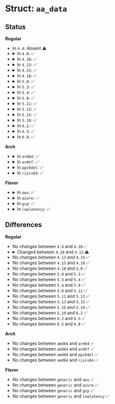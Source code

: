 # Struct: <code>aa_data</code>

## Status
<b>Regular</b>
<ul>
<li>
In <code>4.4</code>: Absent ⚠️
</li>
<li>
<details>
<summary>In <code>4.8</code>: ✅</summary>

```c
struct aa_data {
    char *key;
    size_t size;
    char *data;
    struct rhash_head head;
};
```
</details>
</li>
<li>
<details>
<summary>In <code>4.10</code>: ✅</summary>

```c
struct aa_data {
    char *key;
    size_t size;
    char *data;
    struct rhash_head head;
};
```
</details>
</li>
<li>
<details>
<summary>In <code>4.13</code>: ✅</summary>

```c
struct aa_data {
    char *key;
    u32 size;
    char *data;
    struct rhash_head head;
};
```
</details>
</li>
<li>
<details>
<summary>In <code>4.15</code>: ✅</summary>

```c
struct aa_data {
    char *key;
    u32 size;
    char *data;
    struct rhash_head head;
};
```
</details>
</li>
<li>
<details>
<summary>In <code>4.18</code>: ✅</summary>

```c
struct aa_data {
    char *key;
    u32 size;
    char *data;
    struct rhash_head head;
};
```
</details>
</li>
<li>
<details>
<summary>In <code>5.0</code>: ✅</summary>

```c
struct aa_data {
    char *key;
    u32 size;
    char *data;
    struct rhash_head head;
};
```
</details>
</li>
<li>
<details>
<summary>In <code>5.3</code>: ✅</summary>

```c
struct aa_data {
    char *key;
    u32 size;
    char *data;
    struct rhash_head head;
};
```
</details>
</li>
<li>
<details>
<summary>In <code>5.4</code>: ✅</summary>

```c
struct aa_data {
    char *key;
    u32 size;
    char *data;
    struct rhash_head head;
};
```
</details>
</li>
<li>
<details>
<summary>In <code>5.8</code>: ✅</summary>

```c
struct aa_data {
    char *key;
    u32 size;
    char *data;
    struct rhash_head head;
};
```
</details>
</li>
<li>
<details>
<summary>In <code>5.11</code>: ✅</summary>

```c
struct aa_data {
    char *key;
    u32 size;
    char *data;
    struct rhash_head head;
};
```
</details>
</li>
<li>
<details>
<summary>In <code>5.13</code>: ✅</summary>

```c
struct aa_data {
    char *key;
    u32 size;
    char *data;
    struct rhash_head head;
};
```
</details>
</li>
<li>
<details>
<summary>In <code>5.15</code>: ✅</summary>

```c
struct aa_data {
    char *key;
    u32 size;
    char *data;
    struct rhash_head head;
};
```
</details>
</li>
<li>
<details>
<summary>In <code>5.19</code>: ✅</summary>

```c
struct aa_data {
    char *key;
    u32 size;
    char *data;
    struct rhash_head head;
};
```
</details>
</li>
<li>
<details>
<summary>In <code>6.2</code>: ✅</summary>

```c
struct aa_data {
    char *key;
    u32 size;
    char *data;
    struct rhash_head head;
};
```
</details>
</li>
<li>
<details>
<summary>In <code>6.5</code>: ✅</summary>

```c
struct aa_data {
    char *key;
    u32 size;
    char *data;
    struct rhash_head head;
};
```
</details>
</li>
<li>
<details>
<summary>In <code>6.8</code>: ✅</summary>

```c
struct aa_data {
    char *key;
    u32 size;
    char *data;
    struct rhash_head head;
};
```
</details>
</li>
</ul>
<b>Arch</b>
<ul>
<li>
<details>
<summary>In <code>arm64</code>: ✅</summary>

```c
struct aa_data {
    char *key;
    u32 size;
    char *data;
    struct rhash_head head;
};
```
</details>
</li>
<li>
<details>
<summary>In <code>armhf</code>: ✅</summary>

```c
struct aa_data {
    char *key;
    u32 size;
    char *data;
    struct rhash_head head;
};
```
</details>
</li>
<li>
<details>
<summary>In <code>ppc64el</code>: ✅</summary>

```c
struct aa_data {
    char *key;
    u32 size;
    char *data;
    struct rhash_head head;
};
```
</details>
</li>
<li>
<details>
<summary>In <code>riscv64</code>: ✅</summary>

```c
struct aa_data {
    char *key;
    u32 size;
    char *data;
    struct rhash_head head;
};
```
</details>
</li>
</ul>
<b>Flavor</b>
<ul>
<li>
<details>
<summary>In <code>aws</code>: ✅</summary>

```c
struct aa_data {
    char *key;
    u32 size;
    char *data;
    struct rhash_head head;
};
```
</details>
</li>
<li>
<details>
<summary>In <code>azure</code>: ✅</summary>

```c
struct aa_data {
    char *key;
    u32 size;
    char *data;
    struct rhash_head head;
};
```
</details>
</li>
<li>
<details>
<summary>In <code>gcp</code>: ✅</summary>

```c
struct aa_data {
    char *key;
    u32 size;
    char *data;
    struct rhash_head head;
};
```
</details>
</li>
<li>
<details>
<summary>In <code>lowlatency</code>: ✅</summary>

```c
struct aa_data {
    char *key;
    u32 size;
    char *data;
    struct rhash_head head;
};
```
</details>
</li>
</ul>

## Differences
<b>Regular</b>
<ul>
<li>
No changes between <code>4.8</code> and <code>4.10</code> ✅
</li>
<li>
<details>
<summary>Changed between <code>4.10</code> and <code>4.13</code> ⚠️</summary>
<ul>
<li>
<b>Field type changed. </b>
<code>size_t size</code> ➡️ <code>u32 size</code>
</li>
</ul>
</details>
</li>
<li>
No changes between <code>4.13</code> and <code>4.15</code> ✅
</li>
<li>
No changes between <code>4.15</code> and <code>4.18</code> ✅
</li>
<li>
No changes between <code>4.18</code> and <code>5.0</code> ✅
</li>
<li>
No changes between <code>5.0</code> and <code>5.3</code> ✅
</li>
<li>
No changes between <code>5.3</code> and <code>5.4</code> ✅
</li>
<li>
No changes between <code>5.4</code> and <code>5.8</code> ✅
</li>
<li>
No changes between <code>5.8</code> and <code>5.11</code> ✅
</li>
<li>
No changes between <code>5.11</code> and <code>5.13</code> ✅
</li>
<li>
No changes between <code>5.13</code> and <code>5.15</code> ✅
</li>
<li>
No changes between <code>5.15</code> and <code>5.19</code> ✅
</li>
<li>
No changes between <code>5.19</code> and <code>6.2</code> ✅
</li>
<li>
No changes between <code>6.2</code> and <code>6.5</code> ✅
</li>
<li>
No changes between <code>6.5</code> and <code>6.8</code> ✅
</li>
</ul>
<b>Arch</b>
<ul>
<li>
No changes between <code>amd64</code> and <code>arm64</code> ✅
</li>
<li>
No changes between <code>amd64</code> and <code>armhf</code> ✅
</li>
<li>
No changes between <code>amd64</code> and <code>ppc64el</code> ✅
</li>
<li>
No changes between <code>amd64</code> and <code>riscv64</code> ✅
</li>
</ul>
<b>Flavor</b>
<ul>
<li>
No changes between <code>generic</code> and <code>aws</code> ✅
</li>
<li>
No changes between <code>generic</code> and <code>azure</code> ✅
</li>
<li>
No changes between <code>generic</code> and <code>gcp</code> ✅
</li>
<li>
No changes between <code>generic</code> and <code>lowlatency</code> ✅
</li>
</ul>
